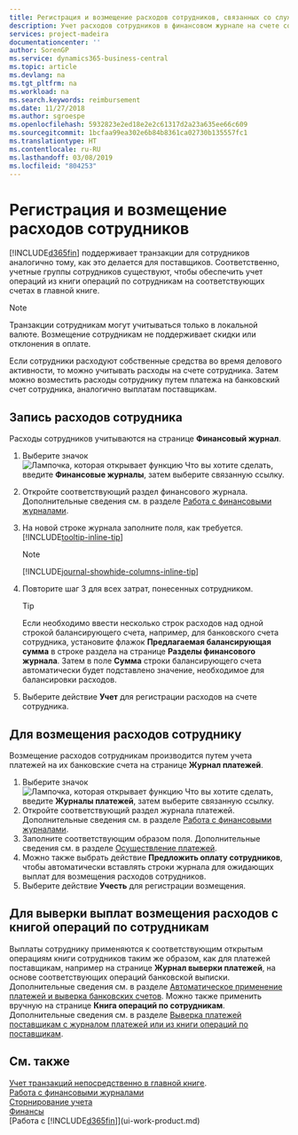 ```yaml
---
title: Регистрация и возмещение расходов сотрудников, связанных со служебной деятельностью | Microsoft Docs
description: Учет расходов сотрудников в финансовом журнале на счете сотрудника и последующий учет платежа на банковский счет сотрудника для возмещения расходов, связанных со служебной деятельностью.
services: project-madeira
documentationcenter: ''
author: SorenGP
ms.service: dynamics365-business-central
ms.topic: article
ms.devlang: na
ms.tgt_pltfrm: na
ms.workload: na
ms.search.keywords: reimbursement
ms.date: 11/27/2018
ms.author: sgroespe
ms.openlocfilehash: 5932823e2ed18e2e2c61317d2a23a635ee66c609
ms.sourcegitcommit: 1bcfaa99ea302e6b84b8361ca02730b135557fc1
ms.translationtype: HT
ms.contentlocale: ru-RU
ms.lasthandoff: 03/08/2019
ms.locfileid: "804253"
---
```

# <a name="record-and-reimburse-employees-expenses"></a>Регистрация и возмещение расходов сотрудников
[!INCLUDE[d365fin](includes/d365fin_md.md)] поддерживает транзакции для сотрудников аналогично тому, как это делается для поставщиков. Соответственно, учетные группы сотрудников существуют, чтобы обеспечить учет операций из книги операций по сотрудникам на соответствующих счетах в главной книге.

> [!NOTE]  
> Транзакции сотрудникам могут учитываться только в локальной валюте. Возмещение сотрудникам не поддерживает скидки или отклонения в оплате.

Если сотрудники расходуют собственные средства во время делового активности, то можно учитывать расходы на счете сотрудника. Затем можно возместить расходы сотруднику путем платежа на банковский счет сотрудника, аналогично выплатам поставщикам.

## <a name="to-record-an-employees-expense"></a>Запись расходов сотрудника
Расходы сотрудников учитываются на странице **Финансовый журнал**.
1. Выберите значок ![Лампочка, которая открывает функцию Что вы хотите сделать](media/ui-search/search_small.png "Что вы хотите сделать"), введите **Финансовые журналы**, затем выберите связанную ссылку.
2. Откройте соответствующий раздел финансового журнала. Дополнительные сведения см. в разделе [Работа с финансовыми журналами](ui-work-general-journals.md).
3. На новой строке журнала заполните поля, как требуется. [!INCLUDE[tooltip-inline-tip](includes/tooltip-inline-tip_md.md)]    

    > [!NOTE]
    > [!INCLUDE[journal-showhide-columns-inline-tip](includes/journal-showhide-columns-inline-tip.md)]
4. Повторите шаг 3 для всех затрат, понесенных сотрудником.

    > [!TIP]  
    > Если необходимо ввести несколько строк расходов над одной строкой балансирующего счета, например, для банковского счета сотрудника, установите флажок **Предлагаемая балансирующая сумма** в строке раздела на странице **Разделы финансового журнала**. Затем в поле **Сумма** строки балансирующего счета автоматически будет подставлено значение, необходимое для балансировки расходов.
5. Выберите действие **Учет** для регистрации расходов на счете сотрудника.

## <a name="to-reimburse-an-employee"></a>Для возмещения расходов сотруднику
Возмещение расходов сотрудникам производится путем учета платежей на их банковские счета на странице **Журнал платежей**.
1. Выберите значок ![Лампочка, которая открывает функцию Что вы хотите сделать](media/ui-search/search_small.png "Что вы хотите сделать"), введите **Журналы платежей**, затем выберите связанную ссылку.
2. Откройте соответствующий раздел журнала платежей. Дополнительные сведения см. в разделе [Работа с финансовыми журналами](ui-work-general-journals.md).
3. Заполните соответствующим образом поля. Дополнительные сведения см. в разделе [Осуществление платежей](payables-make-payments.md).
4. Можно также выбрать действие **Предложить оплату сотрудников**, чтобы автоматически вставлять строки журнала для ожидающих выплат для возмещения расходов сотрудников.
5. Выберите действие **Учесть** для регистрации возмещения.  

## <a name="to-reconcile-reimbursements-with-employee-ledger-entries"></a>Для выверки выплат возмещения расходов с книгой операций по сотрудникам
Выплаты сотруднику применяются к соответствующим открытым операциям книги сотрудников таким же образом, как для платежей поставщикам, например на странице **Журнал выверки платежей**, на основе соответствующих операций банковской выписки. Дополнительные сведения см. в разделе [Автоматическое применение платежей и выверка банковских счетов](receivables-apply-payments-auto-reconcile-bank-accounts.md). Можно также применить вручную на странице **Книга операций по сотрудникам**. Дополнительные сведения см. в разделе [Выверка платежей поставщикам с журналом платежей или из книги операций по поставщикам](payables-how-apply-purchase-transactions-manually.md).  

## <a name="see-also"></a>См. также
[Учет транзакций непосредственно в главной книге](finance-how-post-transactions-directly.md).  
[Работа с финансовыми журналами](ui-work-general-journals.md)  
[Сторнирование учета](finance-how-reverse-journal-posting.md)  
[Финансы](finance.md)  
[Работа с [!INCLUDE[d365fin](includes/d365fin_md.md)]](ui-work-product.md)  
